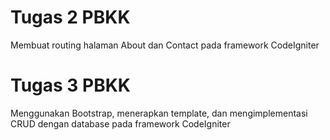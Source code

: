 # Tugas 2 PBKK

Membuat routing halaman About dan Contact pada framework CodeIgniter

# Tugas 3 PBKK

Menggunakan Bootstrap, menerapkan template, dan mengimplementasi CRUD dengan database pada framework CodeIgniter
